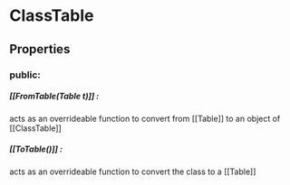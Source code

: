 # ClassTable
## Properties

### public:

##### [[FromTable(Table t)]] :
acts as an overrideable function to convert from [[Table]] to an object of [[ClassTable]]


##### [[ToTable()]] :
acts as an overrideable function to convert the class to a [[Table]]